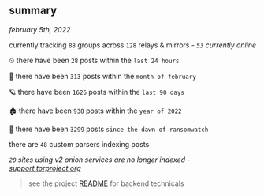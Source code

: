 
## summary
_february 5th, 2022_

currently tracking `88` groups across `128` relays & mirrors - _`53` currently online_

⏲ there have been `28` posts within the `last 24 hours`

🦈 there have been `313` posts within the `month of february`

🪐 there have been `1626` posts within the `last 90 days`

🏚 there have been `938` posts within the `year of 2022`

🦕 there have been `3299` posts `since the dawn of ransomwatch`

there are `48` custom parsers indexing posts

_`20` sites using v2 onion services are no longer indexed - [support.torproject.org](https://support.torproject.org/onionservices/v2-deprecation/)_

> see the project [README](https://github.com/thetanz/ransomwatch#ransomwatch--) for backend technicals
